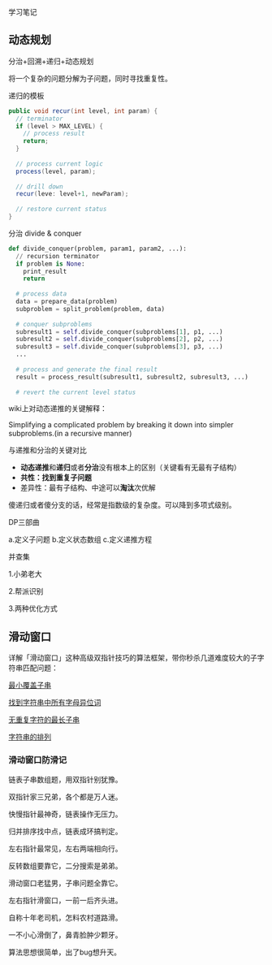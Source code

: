 学习笔记



## 动态规划

分治+回溯+递归+动态规划

将一个复杂的问题分解为子问题，同时寻找重复性。



递归的模板

```java
public void recur(int level, int param) {
  // terminator
  if (level > MAX_LEVEL) {
    // process result
    return;
  }
  
  // process current logic
  process(level, param);
  
  // drill down
  recur(leve: level+1, newParam);
  
  // restore current status
}
```



分治 divide & conquer

```python
def divide_conquer(problem, param1, param2, ...):
  // recursion terminator
  if problem is None:
    print_result
    return
  
  # process data
  data = prepare_data(problem)
  subproblem = split_problem(problem, data)
  
  # conquer subproblems
  subresult1 = self.divide_conquer(subproblems[1], p1, ...) 
  subresult2 = self.divide_conquer(subproblems[2], p2, ...) 
  subresult3 = self.divide_conquer(subproblems[3], p3, ...) 
  ...
  
  # process and generate the final result
  result = process_result(subresult1, subresult2, subresult3, ...)
  
  # revert the current level status
```



wiki上对动态递推的关键解释：

Simplifying a complicated problem by breaking it down into simpler subproblems.(in a recursive manner)



与递推和分治的关键对比

- **动态递推**和**递归**或者**分治**没有根本上的区别（关键看有无最有子结构）
- **共性：找到重复子问题**
- 差异性：最有子结构、中途可以**淘汰**次优解

傻递归或者傻分支的话，经常是指数级的复杂度。可以降到多项式级别。

DP三部曲

a.定义子问题
b.定义状态数组
c.定义递推方程



并查集

1.小弟老大

2.帮派识别

3.两种优化方式



## 滑动窗口

详解「滑动窗口」这种高级双指针技巧的算法框架，带你秒杀几道难度较大的子字符串匹配问题：

[最小覆盖子串](https://leetcode-cn.com/problems/minimum-window-substring/)

[找到字符串中所有字母异位词](https://leetcode-cn.com/problems/find-all-anagrams-in-a-string/)

[无重复字符的最长子串](https://leetcode-cn.com/problems/longest-substring-without-repeating-characters/)

[字符串的排列](https://leetcode-cn.com/problems/permutation-in-string/)

### 滑动窗口防滑记

链表子串数组题，用双指针别犹豫。

双指针家三兄弟，各个都是万人迷。



快慢指针最神奇，链表操作无压力。

归并排序找中点，链表成环搞判定。



左右指针最常见，左右两端相向行。

反转数组要靠它，二分搜索是弟弟。



滑动窗口老猛男，子串问题全靠它。

左右指针滑窗口，一前一后齐头进。

自称十年老司机，怎料农村道路滑。

一不小心滑倒了，鼻青脸肿少颗牙。

算法思想很简单，出了bug想升天。

